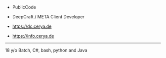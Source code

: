 - PublicCode

- DeepCraft / META Client Developer
- https://dc.cerya.de
- https://info.cerya.de

- ----------------
18 y/o
Batch, C#, bash, python and Java
